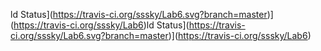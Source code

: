 ld Status](https://travis-ci.org/sssky/Lab6.svg?branch=master)](https://travis-ci.org/sssky/Lab6)ld Status](https://travis-ci.org/sssky/Lab6.svg?branch=master)](https://travis-ci.org/sssky/Lab6)
